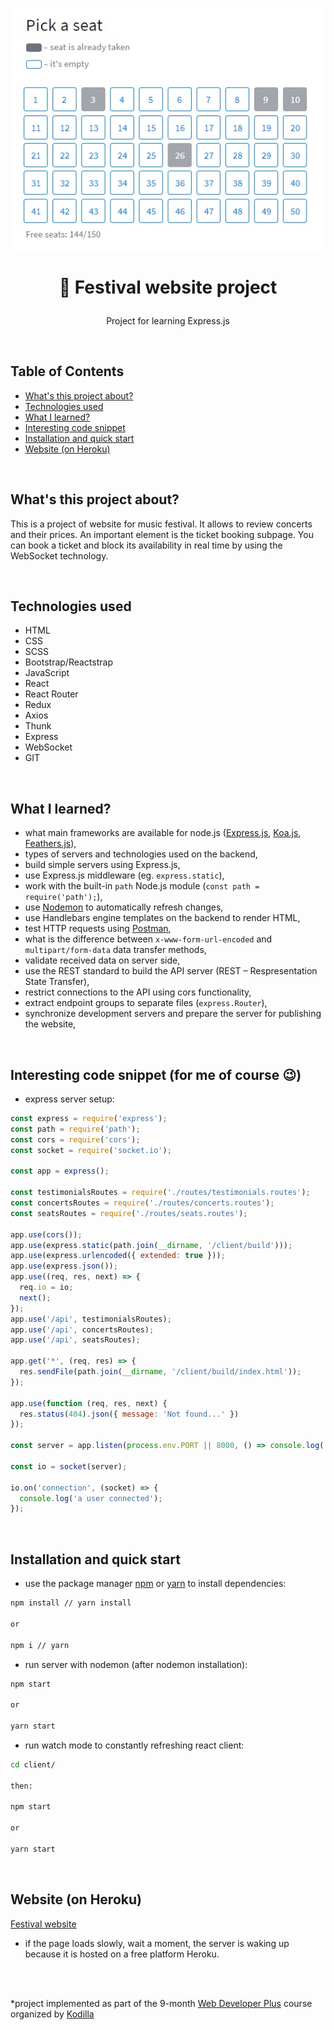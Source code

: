 <p align="center">
<a href="https://festival-website.herokuapp.com/"><img src="./logo.jpeg" title="Festival website" alt="snippet of festival website panel to book seats"></a>
</p>



# <p align="center">🎷 Festival website project</p>
<p align="center">Project for learning Express.js</p>

</br>

## Table of Contents

- [What's this project about?](#about)
- [Technologies used](#technologies)
- [What I learned?](#what)
- [Interesting code snippet](#interesting)
- [Installation and quick start](#install)
- [Website (on Heroku)](#site)

</br>

## <a name="about"></a>What's this project about?

This is a project of website for music festival. It allows to review concerts and their prices. An important element is the ticket booking subpage. You can book a ticket and block its availability in real time by using the WebSocket technology.

</br>

## <a name="technologies"></a>Technologies used
- HTML
- CSS
- SCSS
- Bootstrap/Reactstrap
- JavaScript
- React
- React Router
- Redux
- Axios
- Thunk
- Express
- WebSocket
- GIT

</br>

## <a name="what"></a>What I learned?

- what main frameworks are available for node.js ([Express.js](https://expressjs.com/), [Koa.js](https://koajs.com/), [Feathers.js](https://feathersjs.com/)),
- types of servers and technologies used on the backend,
- build simple servers using Express.js,
- use Express.js middleware (eg. `express.static`),
- work with the built-in `path` Node.js module (`const path = require('path');`),
- use [Nodemon](https://nodemon.io/) to automatically refresh changes,
- use Handlebars engine templates on the backend to render HTML,
- test HTTP requests using [Postman](https://www.postman.com/),
- what is the difference between `x-www-form-url-encoded` and `multipart/form-data`  data transfer methods,
- validate received data on server side,
- use the REST standard to build the API server (REST – Respresentation State Transfer),
- restrict connections to the API using cors functionality,
- extract endpoint groups to separate files (`express.Router`),
- synchronize development servers and prepare the server for publishing the website,




</br>

## <a name="interesting"></a>Interesting code snippet (for me of course 😉)
- express server setup:

```js
const express = require('express');
const path = require('path');
const cors = require('cors');
const socket = require('socket.io');

const app = express();

const testimonialsRoutes = require('./routes/testimonials.routes');
const concertsRoutes = require('./routes/concerts.routes');
const seatsRoutes = require('./routes/seats.routes');

app.use(cors());
app.use(express.static(path.join(__dirname, '/client/build')));
app.use(express.urlencoded({ extended: true }));
app.use(express.json());
app.use((req, res, next) => {
  req.io = io;
  next();
});
app.use('/api', testimonialsRoutes);
app.use('/api', concertsRoutes);
app.use('/api', seatsRoutes);

app.get('*', (req, res) => {
  res.sendFile(path.join(__dirname, '/client/build/index.html'));
});

app.use(function (req, res, next) {
  res.status(404).json({ message: 'Not found...' })
});

const server = app.listen(process.env.PORT || 8000, () => console.log('Example app listening at http://localhost:8000'));

const io = socket(server);

io.on('connection', (socket) => {
  console.log('a user connected');
});
```

</br>

## <a name="install"></a>Installation and quick start

- use the package manager [npm](https://www.npmjs.com/get-npm) or [yarn](https://classic.yarnpkg.com/en/) to install dependencies:

```bash
npm install // yarn install

or

npm i // yarn
```
- run server with nodemon (after nodemon installation):

```bash
npm start

or

yarn start
```
- run watch mode to constantly refreshing react client:

```bash
cd client/

then:

npm start

or

yarn start
```

<br/>


## <a name="site"></a>Website (on Heroku)
[Festival website](https://festival-website.herokuapp.com/)
- if the page loads slowly, wait a moment, the server is waking up because it is hosted on a free platform Heroku.

</br>
</br>

  *project implemented as part of the 9-month [Web Developer Plus](https://kodilla.com/pl/bootcamp/webdeveloper/?type=wdp&editionId=309) course organized by [Kodilla](https://drive.google.com/file/d/1AZGDMtjhsHbrtXhRSIlRKKc3RCxQk6YY/view?usp=sharing)


